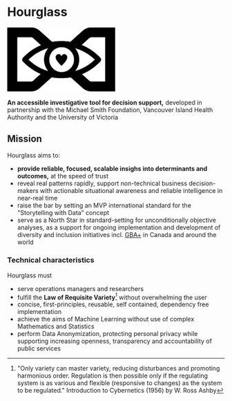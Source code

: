 # Hourglass

<img src="hourglass.png" width="250">

**An accessible investigative tool for decision support,** developed in partnership with the Michael Smith Foundation, Vancouver Island Health Authority and the University of Victoria 

## Mission
Hourglass aims to:
* **provide reliable, focused, scalable insighs into determinants and outcomes,** at the speed of trust
* reveal real patterns rapidly, support non-technical business decision-makers with actionable situational awareness and reliable intelligence in near-real time 
* raise the bar by setting an MVP international standard for the "Storytelling with Data" concept  
* serve as a North Star in standard-setting for unconditionally objective analyses, as a support for ongoing implementation and development of diversity and inclusion initiatives incl. [GBA+](https://www2.gov.bc.ca/assets/gov/british-columbians-our-governments/services-policies-for-government/gender-equity/factsheet-gba.pdf) in Canada and around the world

### Technical characteristics
Hourglass must 
* serve operations managers and researchers
* fulfill the **Law of Requisite Variety**[^1] without overwhelming the user
* concise, first-principles, reusable, self contained, dependency free implementation
* achieve the aims of Machine Learning without use of complex Mathematics and Statistics
* perform Data Anonymization, protecting personal privacy while supporting increasing openness, transparency and accountability of public services

[^1]: "Only variety can master variety, reducing disturbances and promoting harmonious order. Regulation is then possible only if the regulating system is as various and flexible (responsive to changes) as the system to be regulated." Introduction to Cybernetics (1956) by W. Ross Ashby
